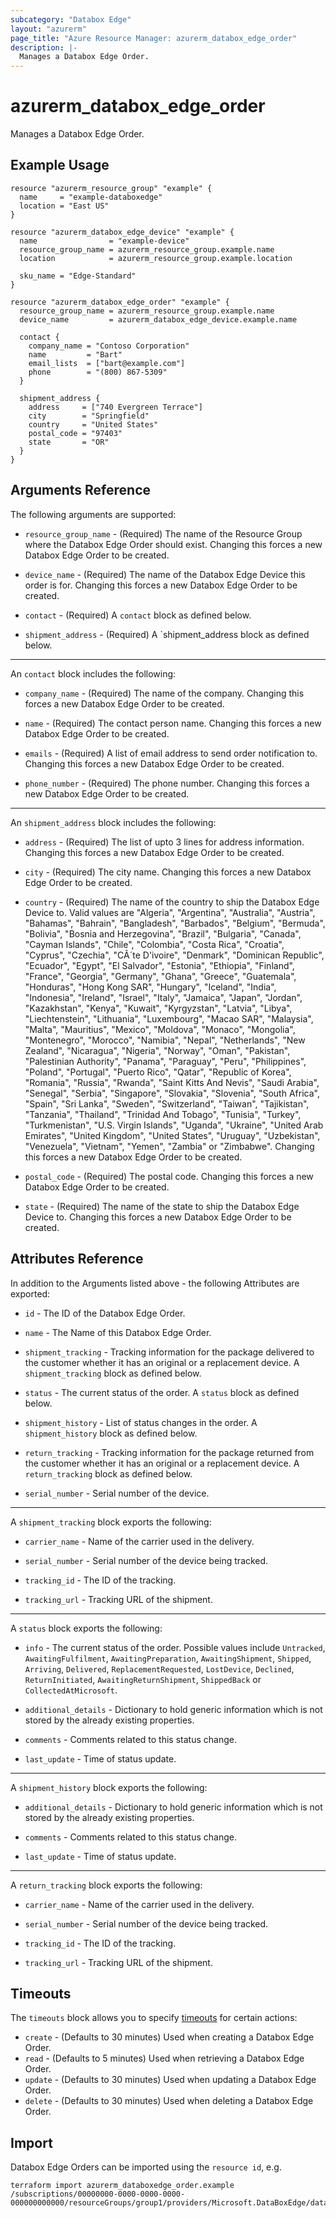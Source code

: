 ```yaml
---
subcategory: "Databox Edge"
layout: "azurerm"
page_title: "Azure Resource Manager: azurerm_databox_edge_order"
description: |-
  Manages a Databox Edge Order.
---
```


# azurerm_databox_edge_order

Manages a Databox Edge Order.

## Example Usage

```hcl
resource "azurerm_resource_group" "example" {
  name     = "example-databoxedge"
  location = "East US"
}

resource "azurerm_databox_edge_device" "example" {
  name                = "example-device"
  resource_group_name = azurerm_resource_group.example.name
  location            = azurerm_resource_group.example.location

  sku_name = "Edge-Standard"
}

resource "azurerm_databox_edge_order" "example" {
  resource_group_name = azurerm_resource_group.example.name
  device_name         = azurerm_databox_edge_device.example.name

  contact {
    company_name = "Contoso Corporation"
    name         = "Bart"
    email_lists  = ["bart@example.com"]
    phone        = "(800) 867-5309"
  }

  shipment_address {
    address     = ["740 Evergreen Terrace"]
    city        = "Springfield"
    country     = "United States"
    postal_code = "97403"
    state       = "OR"
  }
}
```

## Arguments Reference

The following arguments are supported:

* `resource_group_name` - (Required) The name of the Resource Group where the Databox Edge Order should exist. Changing this forces a new Databox Edge Order to be created.

* `device_name` - (Required) The name of the Databox Edge Device this order is for. Changing this forces a new Databox Edge Order to be created.

* `contact` - (Required)  A `contact` block as defined below.

* `shipment_address` - (Required)  A `shipment_address block as defined below.

---

An `contact` block includes the following:

* `company_name` - (Required) The name of the company. Changing this forces a new Databox Edge Order to be created.

* `name` - (Required) The contact person name. Changing this forces a new Databox Edge Order to be created.

* `emails` - (Required) A list of email address to send order notification to. Changing this forces a new Databox Edge Order to be created.

* `phone_number` - (Required) The phone number. Changing this forces a new Databox Edge Order to be created.

---

An `shipment_address` block includes the following:

* `address` - (Required) The list of upto 3 lines for address information. Changing this forces a new Databox Edge Order to be created.

* `city` - (Required) The city name. Changing this forces a new Databox Edge Order to be created.

* `country` - (Required) The name of the country to ship the Databox Edge Device to. Valid values are "Algeria", "Argentina", "Australia", "Austria", "Bahamas", "Bahrain", "Bangladesh", "Barbados", "Belgium", "Bermuda", "Bolivia", "Bosnia and Herzegovina", "Brazil", "Bulgaria", "Canada", "Cayman Islands", "Chile", "Colombia", "Costa Rica", "Croatia", "Cyprus", "Czechia", "CÃ´te D'ivoire", "Denmark", "Dominican Republic", "Ecuador", "Egypt", "El Salvador", "Estonia", "Ethiopia", "Finland", "France", "Georgia", "Germany", "Ghana", "Greece", "Guatemala", "Honduras", "Hong Kong SAR", "Hungary", "Iceland", "India", "Indonesia", "Ireland", "Israel", "Italy", "Jamaica", "Japan", "Jordan", "Kazakhstan", "Kenya", "Kuwait", "Kyrgyzstan", "Latvia", "Libya", "Liechtenstein", "Lithuania", "Luxembourg", "Macao SAR", "Malaysia", "Malta", "Mauritius", "Mexico", "Moldova", "Monaco", "Mongolia", "Montenegro", "Morocco", "Namibia", "Nepal", "Netherlands", "New Zealand", "Nicaragua", "Nigeria", "Norway", "Oman", "Pakistan", "Palestinian Authority", "Panama", "Paraguay", "Peru", "Philippines", "Poland", "Portugal", "Puerto Rico", "Qatar", "Republic of Korea", "Romania", "Russia", "Rwanda", "Saint Kitts And Nevis", "Saudi Arabia", "Senegal", "Serbia", "Singapore", "Slovakia", "Slovenia", "South Africa", "Spain", "Sri Lanka", "Sweden", "Switzerland", "Taiwan", "Tajikistan", "Tanzania", "Thailand", "Trinidad And Tobago", "Tunisia", "Turkey", "Turkmenistan", "U.S. Virgin Islands", "Uganda", "Ukraine", "United Arab Emirates", "United Kingdom", "United States", "Uruguay", "Uzbekistan", "Venezuela", "Vietnam", "Yemen", "Zambia" or "Zimbabwe". Changing this forces a new Databox Edge Order to be created.

* `postal_code` - (Required) The postal code. Changing this forces a new Databox Edge Order to be created.

* `state` - (Required) The name of the state to ship the Databox Edge Device to. Changing this forces a new Databox Edge Order to be created.

## Attributes Reference

In addition to the Arguments listed above - the following Attributes are exported: 

* `id` - The ID of the Databox Edge Order.

* `name` - The Name of this Databox Edge Order.

* `shipment_tracking` - Tracking information for the package delivered to the customer whether it has an original or a replacement device. A `shipment_tracking` block as defined below.

* `status` - The current status of the order. A `status` block as defined below.

* `shipment_history` - List of status changes in the order. A `shipment_history` block as defined below.

* `return_tracking` - Tracking information for the package returned from the customer whether it has an original or a replacement device. A `return_tracking` block as defined below.

* `serial_number` - Serial number of the device.

---

A `shipment_tracking` block exports the following:

* `carrier_name` - Name of the carrier used in the delivery.

* `serial_number` - Serial number of the device being tracked.

* `tracking_id` - The ID of the tracking.

* `tracking_url` - Tracking URL of the shipment.

---

A `status` block exports the following:

 * `info` - The current status of the order. Possible values include `Untracked`, `AwaitingFulfilment`, `AwaitingPreparation`, `AwaitingShipment`, `Shipped`, `Arriving`, `Delivered`, `ReplacementRequested`, `LostDevice`, `Declined`, `ReturnInitiated`, `AwaitingReturnShipment`, `ShippedBack` or `CollectedAtMicrosoft`.

* `additional_details` - Dictionary to hold generic information which is not stored by the already existing properties.

* `comments` - Comments related to this status change.

* `last_update` - Time of status update.

---

A `shipment_history` block exports the following:

* `additional_details` - Dictionary to hold generic information which is not stored by the already existing properties.

* `comments` - Comments related to this status change.

* `last_update` - Time of status update.

---

A `return_tracking` block exports the following:

* `carrier_name` - Name of the carrier used in the delivery.

* `serial_number` - Serial number of the device being tracked.

* `tracking_id` - The ID of the tracking.

* `tracking_url` - Tracking URL of the shipment.

## Timeouts

The `timeouts` block allows you to specify [timeouts](https://www.terraform.io/docs/configuration/resources.html#timeouts) for certain actions:

* `create` - (Defaults to 30 minutes) Used when creating a Databox Edge Order.
* `read` - (Defaults to 5 minutes) Used when retrieving a Databox Edge Order.
* `update` - (Defaults to 30 minutes) Used when updating a Databox Edge Order.
* `delete` - (Defaults to 30 minutes) Used when deleting a Databox Edge Order.

## Import

Databox Edge Orders can be imported using the `resource id`, e.g.

```shell
terraform import azurerm_databoxedge_order.example /subscriptions/00000000-0000-0000-0000-000000000000/resourceGroups/group1/providers/Microsoft.DataBoxEdge/dataBoxEdgeDevices/device1/orders/default
```
